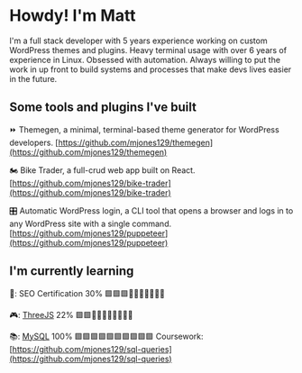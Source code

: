 # Howdy! I'm Matt

I'm a full stack developer with 5 years experience working on custom WordPress themes and plugins. Heavy terminal usage with over 6 years of experience in Linux. Obsessed with automation. Always willing to put the work in up front to build systems and processes that make devs lives easier in the future.

## Some tools and plugins I've built

:fast_forward: Themegen, a minimal, terminal-based theme generator for WordPress developers. [https://github.com/mjones129/themegen](https://github.com/mjones129/themegen)

🏍️ Bike Trader, a full-crud web app built on React. [https://github.com/mjones129/bike-trader](https://github.com/mjones129/bike-trader)

:control_knobs: Automatic WordPress login, a CLI tool that opens a browser and logs in to any WordPress site with a single command. [https://github.com/mjones129/puppeteer](https://github.com/mjones129/puppeteer)

## I'm currently learning

🔎: SEO Certification 30% 🟩🟩🟩🔳🔳🔳🔳🔳🔳🔳

🎮: [ThreeJS](https://threejs.org) 22% 🟩🟩🔳🔳🔳🔳🔳🔳🔳🔳 

📚: [MySQL](https://mysql.com) 100% 🟩🟩🟩🟩🟩🟩🟩🟩🟩🟩 Coursework: [https://github.com/mjones129/sql-queries](https://github.com/mjones129/sql-queries)


